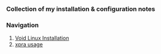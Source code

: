 ### Collection of my installation & configuration notes 
### Navigation
1. [Void Linux Installation](Void%20Linux/Void%20Linux%20Installation.md)
2. [xpra usage](xpra/xpra.md)